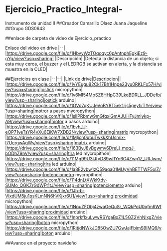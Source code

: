 # Ejercicio_Practico_Integral-
Instrumento de unidad II
##Creador
Camarillo Olaez Juana Jaqueline
##Grupo
GDS0643

##enlace de carpeta de video de Ejercicio_practico

Enlace del vídeo en drive
|--|
|https://drive.google.com/file/d/1HbvvWzTOqoqyc6pAntnphEgkjEz9-gYg/view?usp=sharing|
|Descripción|
|Detecta la distancia de un objeto; si esta muy cerca, el buzzer y el LEDRGB se activan en alerta, y la distancia se muestra en la OLED|

##Ejercicios en clase
|--|--|
|Link de drive|Descripcion||
|https://drive.google.com/file/d/1vYEugu82Ck17Bh1Hnpe23yu0RKLFx57H/view?usp=sharing|jostick micropython|
|https://drive.google.com/file/d/1v6MI54MpSZ8HHpC39LkoBDRLL_JDDefb/view?usp=sharing|jostick arduino|
|https://drive.google.com/file/d/1OVd7qKUJeVoBY8T5ek1rjs5geytirTYe/view?usp=sharing|motror a pasos mycropython|
|https://drive.google.com/file/d/1slIPRbmw9mGfqxiGmAJUHFyJmlykp-A9/view?usp=sharing|motor a pasos arduino|
|https://drive.google.com/file/d/1bvh_U-eOP71yeTsYR4vXu6EiKW7XDB2N/view?usp=sharing|matrix mycropython|
|https://drive.google.com/file/d/1Mljcn0ubuTwkkXhUsmix-I7UcrgwAqWv/view?usp=sharing|matrix arduino|
|https://drive.google.com/file/d/163ByJ8vBgwmv6DreLj_moqJ-bODhZ9nV/view?usp=sharing|tira led mycropithon|
|https://drive.google.com/file/d/11Mg99U3lJtyD89wRYn6G4Zwp1Z_URJwm/view?usp=sharing|tira led arduino|
|https://drive.google.com/file/d/1a8E2vbw1zQ59aqa01MUyVnBETTWF5olZ/view?usp=sharing|potenciometro mycropithon|
|https://drive.google.com/file/d/114dnLtXWkKtdv-SUMo_QGKZrGdWFt1tJ/view?usp=sharing|potenciometro arduino|
|https://drive.google.com/file/d/1Jh-b-VIxdUM5ju1psKLmNN6hVKjxr6U1/view?usp=sharing|proximidad micropython|
|https://drive.google.com/file/d/1NpuZFObj4zwaGeQuSr_WQkPoU0qfmRWf/view?usp=sharing|proximidad arduino|
|https://drive.google.com/file/d/1nprkfIxuLwwRSYgaBxZ1L5GZ2VnNIxgZ/view?usp=sharing|boton micropython|
|https://drive.google.com/file/d/1RitjdNWkJD85OwZU7GwJajFbimS9IMQ9/view?usp=sharing|boton arduino|

##Avance en el proyecto navideño 
